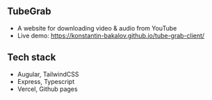 ## TubeGrab
- A website for downloading video & audio from YouTube
- Live demo: https://konstantin-bakalov.github.io/tube-grab-client/
## Tech stack
- Augular, TailwindCSS
- Express, Typescript
- Vercel, Github pages
